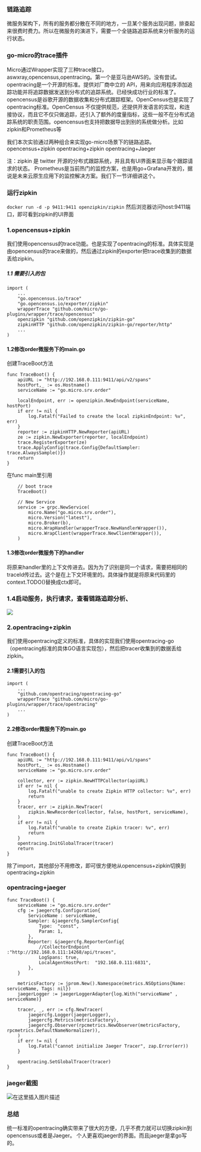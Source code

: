 
### 链路追踪
微服务架构下，所有的服务都分散在不同的地方，一旦某个服务出现问题，排查起来很费时费力。所以在微服务的演进下，需要一个全链路追踪系统来分析服务的运行状态。

### go-micro的trace插件
Micro通过Wrapper实现了三种trace接口，aswxray,opencensus,opentracing。第一个是亚马逊AWS的。没有尝试。
opentracing是一个开源的标准。提供对厂商中立的 API，用来向应用程序添加追踪功能并将追踪数据发送到分布式的追踪系统。已经快成功行业的标准了。
opencensus是谷歌开源的数据收集和分布式跟踪框架。OpenCensus也是实现了opentracing标准。OpenCensus 不仅提供规范，还提供开发语言的实现，和连接协议，而且它不仅只做追踪，还引入了额外的度量指标，这些一般不在分布式追踪系统的职责范围。opencensus也支持把数据导出到别的系统做分析。比如zipkin和Prometheus等

我们本次实验通过两种组合来实现go-micro场景下的链路追踪。
opencensus+zipkin
opentracing+zipkin
opentracing+Jaeger

注：zipkin 是 twitter 开源的分布式跟踪系统，并且具有UI界面来显示每个跟踪请求的状态。
Prometheus是当前热门的监控方案，也是用go+Grafana开发的，据说是未来云原生应用下的监控解决方案。我们下一节详细讲这个。

### 运行zipkin
`docker run -d -p 9411:9411 openzipkin/zipkin`
然后浏览器访问host:9411端口，即可看到zipkin的UI界面


### 1.opencensus+zipkin
我们使用opencensus的trace功能。也是实现了opentracing的标准。具体实现是由opencensus的trace来做的，然后通过zipkin的exporter把trace收集到的数据丢给zipkin。

##### 1.1 需要引入的包
```
import (
	...
	"go.opencensus.io/trace"
	"go.opencensus.io/exporter/zipkin"
	wrapperTrace "github.com/micro/go-plugins/wrapper/trace/opencensus"
	openzipkin "github.com/openzipkin/zipkin-go"
	zipkinHTTP "github.com/openzipkin/zipkin-go/reporter/http"
	...
)
```
#### 1.2修改order微服务下的main.go
创建TraceBoot方法
```
func TraceBoot() {
	apiURL := "http://192.168.0.111:9411/api/v2/spans"
	hostPort,_ := os.Hostname()
	serviceName := "go.micro.srv.order"

	localEndpoint, err := openzipkin.NewEndpoint(serviceName, hostPort)
	if err != nil {
		log.Fatalf("Failed to create the local zipkinEndpoint: %v", err)
	}
	reporter := zipkinHTTP.NewReporter(apiURL)
	ze := zipkin.NewExporter(reporter, localEndpoint)
	trace.RegisterExporter(ze)
	trace.ApplyConfig(trace.Config{DefaultSampler: trace.AlwaysSample()})
	return
}
```
在func main里引用
```
	// boot trace
	TraceBoot()

	// New Service
	service := grpc.NewService(
		micro.Name("go.micro.srv.order"),
		micro.Version("latest"),
		micro.Broker(b),
		micro.WrapHandler(wrapperTrace.NewHandlerWrapper()),
		micro.WrapClient(wrapperTrace.NewClientWrapper()),
	)
```
#### 1.3修改order微服务下的handler
将原来handler里的上下文传进去。因为为了识别是同一个请求，需要把相同的traceId传过去。这个是在上下文环境里的。具体操作就是将原来代码里的context.TODO()替换成ctx即可。

### 1.4启动服务，执行请求，查看链路追踪分析、
![](http://doc.dev.tanikawa.com/Public/Uploads/2019-04-25/5cc162495dce9.png)

### 2.opentracing+zipkin
我们使用opentracing定义的标准，具体的实现我们使用opentracing-go（opentracing标准的具体GO语言实现包），然后把tracer收集到的数据丢给zipkin。

#### 2.1需要引入的包
```
import (
	...
	"github.com/opentracing/opentracing-go"
	wrapperTrace "github.com/micro/go-plugins/wrapper/trace/opentracing"
	...
)
```
#### 2.2修改order微服务下的main.go
创建TraceBoot方法
```
func TraceBoot() {
	apiURL := "http://192.168.0.111:9411/api/v1/spans"
	hostPort,_ := os.Hostname()
	serviceName := "go.micro.srv.order"

	collector, err := zipkin.NewHTTPCollector(apiURL)
	if err != nil {
		log.Fatalf("unable to create Zipkin HTTP collector: %v", err)
		return
	}
	tracer, err := zipkin.NewTracer(
		zipkin.NewRecorder(collector, false, hostPort, serviceName),
	)
	if err != nil {
		log.Fatalf("unable to create Zipkin tracer: %v", err)
		return
	}
	opentracing.InitGlobalTracer(tracer)
	return
}
```
除了import，其他部分不用修改，即可很方便地从opencensus+zipkin切换到opentracing+zipkin

### opentracing+jaeger
```
func TraceBoot() {
	serviceName := "go.micro.srv.order"
	cfg := jaegercfg.Configuration{
		ServiceName : serviceName,
		Sampler: &jaegercfg.SamplerConfig{
			Type:  "const",
			Param: 1,
		},
		Reporter: &jaegercfg.ReporterConfig{
			//CollectorEndpoint :"http://192.168.0.111:14268/api/traces",
			LogSpans: true,
			LocalAgentHostPort:  "192.168.0.111:6831",
		},
	}

	metricsFactory := jprom.New().Namespace(metrics.NSOptions{Name: serviceName, Tags: nil})
	jaegerLogger := jaegerLoggerAdapter{log.With("serviceName" , serviceName)}

	tracer, _, err := cfg.NewTracer(
		jaegercfg.Logger(jaegerLogger),
		jaegercfg.Metrics(metricsFactory),
		jaegercfg.Observer(rpcmetrics.NewObserver(metricsFactory, rpcmetrics.DefaultNameNormalizer)),
	)
	if err != nil {
		log.Fatal("cannot initialize Jaeger Tracer", zap.Error(err))
	}

	opentracing.SetGlobalTracer(tracer)
}
```

### jaeger截图
![在这里插入图片描述](https://img-blog.csdnimg.cn/20190430095755762.png?x-oss-process=image/watermark,type_ZmFuZ3poZW5naGVpdGk,shadow_10,text_aHR0cHM6Ly9ibG9nLmNzZG4ubmV0L3UwMTM3MDUwNjY=,size_16,color_FFFFFF,t_70)
### 总结
统一标准的opentracing确实带来了很大的方便，几乎不费力就可以切换zipkin到opencensus或者是Jaeger。
个人更喜欢jaeger的界面。而且jaeger是拿go写的。






